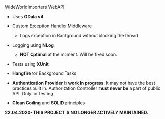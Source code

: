 WideWorldImporters WebAPI

- Uses **OData v4**
- Custom Exception Handler Middleware
    - Logs exception in Background without blocking the thread
- Logging using **NLog**
    - **NOT Optimal** at the moment. Will be fixed soon. 
- Tests using **XUnit**
- **Hangfire** for Background Tasks

- **Authentication Provider** is **work in progress**. It may not have the best practices built in.
Authorization Controller **must never be** a part of public API. Only for testing.

- **Clean Coding** and **SOLID** principles

**22.04.2020- THIS PROJECT IS NO LONGER ACTIVELY MAINTAINED.**